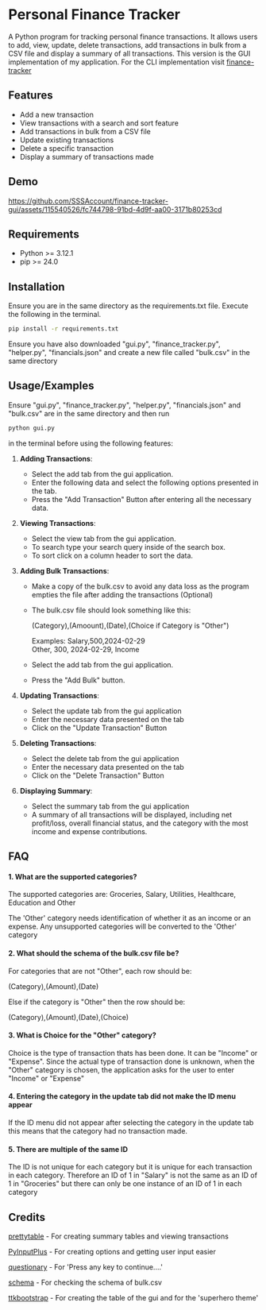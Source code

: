 # Personal Finance Tracker

A Python program for tracking personal finance transactions. It allows users to add, view, update, delete transactions, add transactions in bulk from a CSV file and display a summary of all transactions. This version is the GUI implementation of my application. For the CLI implementation visit [finance-tracker](https://github.com/SSSAccount/finance-tracker)


## Features

- Add a new transaction
- View transactions with a search and sort feature
- Add transactions in bulk from a CSV file
- Update existing transactions
- Delete a specific transaction
- Display a summary of transactions made

## Demo

https://github.com/SSSAccount/finance-tracker-gui/assets/115540526/fc744798-91bd-4d9f-aa00-3171b80253cd

## Requirements
- Python >= 3.12.1
- pip >= 24.0

## Installation

Ensure you are in the same directory as the requirements.txt file. Execute the following in the terminal.

```bash
pip install -r requirements.txt
```

Ensure you have also downloaded "gui.py", "finance_tracker.py", "helper.py", "financials.json" and create a new file called
"bulk.csv" in the same directory

## Usage/Examples

Ensure "gui.py", "finance_tracker.py", "helper.py", "financials.json" and "bulk.csv" are in the same directory and then run 
```bash
python gui.py
```

in the terminal before using the following features:

1. **Adding Transactions**:
   - Select the add tab from the gui application.
   - Enter the following data and select the following options presented in the tab.
   - Press the "Add Transaction" Button after entering all the necessary data.

2. **Viewing Transactions**:
   - Select the view tab from the gui application.
   - To search type your search query inside of the search box.
   - To sort click on a column header to sort the data.

3. **Adding Bulk Transactions**:
   - Make a copy of the bulk.csv to avoid any data loss as the program empties the file after adding the transactions (Optional)
   - The bulk.csv file should look something like this:
      
      (Category),(Amoount),(Date),(Choice if Category is "Other")

      Examples:
        Salary,500,2024-02-29\
        Other, 300, 2024-02-29, Income 

   - Select the add tab from the gui application.
   - Press the "Add Bulk" button.

4. **Updating Transactions**:
   - Select the update tab from the gui application
   - Enter the necessary data presented on the tab
   - Click on the "Update Transaction" Button

5. **Deleting Transactions**:
   - Select the delete tab from the gui application
   - Enter the necessary data presented on the tab
   - Click on the "Delete Transaction" Button

6. **Displaying Summary**:
   - Select the summary tab from the gui application
   - A summary of all transactions will be displayed, including net profit/loss, overall financial status, and the category with the most income and expense contributions.


## FAQ

#### 1. What are the supported categories?

The supported categories are:
Groceries, Salary, Utilities, Healthcare, Education and Other

The 'Other' category needs identification of whether it as an income or an expense. Any unsupported categories will be converted to the 'Other' category

#### 2. What should the schema of the bulk.csv file be?

For categories that are not "Other", each row should be:

(Category),(Amount),(Date)

Else if the category is "Other" then the row should be:

(Category),(Amount),(Date),(Choice)

#### 3. What is Choice for the "Other" category?

Choice is the type of transaction thats has been done. It can be "Income" or "Expense". Since the actual type of transaction done is unknown,
when the "Other" category is chosen, the application asks for the user to enter "Income" or "Expense" 

#### 4. Entering the category in the update tab did not make the ID menu appear

If the ID menu did not appear after selecting the category in the update tab this means that the category had no transaction made.

#### 5. There are multiple of the same ID

The ID is not unique for each category but it is unique for each transaction in each category. Therefore an ID of 1 in "Salary" is not the same
as an ID of 1 in "Groceries" but there can only be one instance of an ID of 1 in each category

## Credits

[prettytable](https://github.com/jazzband/prettytable) - For creating summary tables and viewing transactions

[PyInputPlus](https://github.com/asweigart/pyinputplus) - For creating options and getting user input easier

[questionary](https://github.com/tmbo/questionary) - For 'Press any key to continue....'

[schema](https://github.com/keleshev/schema) - For checking the schema of bulk.csv

[ttkbootstrap](https://github.com/israel-dryer/ttkbootstrap) - For creating the table of the gui and for the 'superhero theme'
